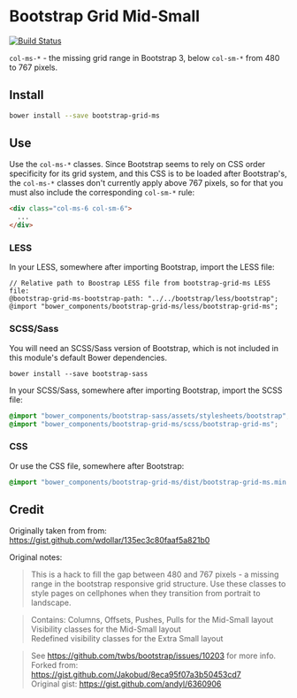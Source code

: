 # Bootstrap Grid Mid-Small

[![Build Status](https://travis-ci.org/adjohnson916/bootstrap-grid-ms.svg)](https://travis-ci.org/adjohnson916/bootstrap-grid-ms)

`col-ms-*` - the missing grid range in Bootstrap 3, below `col-sm-*` from 480 to 767 pixels.


## Install

```sh
bower install --save bootstrap-grid-ms
```


## Use

Use the `col-ms-*` classes. Since Bootstrap seems to rely on CSS order specificity for its grid system, and this CSS is to be loaded after Bootstrap's, the `col-ms-*` classes don't currently apply above 767 pixels, so for that you must also include the corresponding `col-sm-*` rule:

```html
<div class="col-ms-6 col-sm-6">
  ...
</div>
```


### LESS

In your LESS, somewhere after importing Bootstrap, import the LESS file:

```less
// Relative path to Boostrap LESS file from bootstrap-grid-ms LESS file:
@bootstrap-grid-ms-bootstrap-path: "../../bootstrap/less/bootstrap";
@import "bower_components/bootstrap-grid-ms/less/bootstrap-grid-ms";
```

### SCSS/Sass

You will need an SCSS/Sass version of Bootstrap, which is not included in this module's default Bower dependencies.

```
bower install --save bootstrap-sass
```

In your SCSS/Sass, somewhere after importing Bootstrap, import the SCSS file:

```scss
@import "bower_components/bootstrap-sass/assets/stylesheets/bootstrap";
@import "bower_components/bootstrap-grid-ms/scss/bootstrap-grid-ms";
```

### CSS

Or use the CSS file, somewhere after Bootstrap:

```css
@import "bower_components/bootstrap-grid-ms/dist/bootstrap-grid-ms.min.css";
```


## Credit

Originally taken from from: https://gist.github.com/wdollar/135ec3c80faaf5a821b0

Original notes:

> This is a hack to fill the gap between 480 and 767 pixels - a missing range
in the bootstrap responsive grid structure. Use these classes to style pages
on cellphones when they transition from portrait to landscape.

> Contains:
Columns, Offsets, Pushes, Pulls for the Mid-Small layout  
Visibility classes for the Mid-Small layout  
Redefined visibility classes for the Extra Small layout  

> See https://github.com/twbs/bootstrap/issues/10203 for more info.  
Forked from: https://gist.github.com/Jakobud/8eca95f07a3b50453cd7  
Original gist: https://gist.github.com/andyl/6360906  
